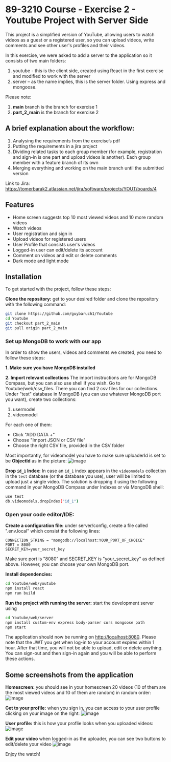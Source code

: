 # 89-3210 Course - Exercise 2 - Youtube Project with Server Side 

This project is a simplified version of YouTube, allowing users to watch videos as a guest or a registered user, so you can upload videos, write comments and see other user's profiles and their videos.

In this exercise, we were asked to add a server to the application so it consists of two main folders:
1. youtube - this is the client side, created using React in the first exercise and modified to work with the server
2. server – as the name implies, this is the server folder. Using express and mongoose.

Please note:
1. **main** branch is the branch for exercise 1
2. **part_2_main** is the branch for exercise 2
   
## A brief explanation about the workflow:

1.	Analysing the requirements from the exercise’s pdf
2.	Putting the requirements in a jira project
3.	Dividing related tasks to each group member (for example, registration and sign-in is one part and upload videos is another). Each group member with a feature branch of its own
4.	Merging everything and working on the main branch until the submitted version
   
Link to Jira: https://tomerbarak2.atlassian.net/jira/software/projects/YOUT/boards/4

## Features
- Home screen suggests top 10 most viewed videos and 10 more random videos
- Watch videos
- User registration and sign in
- Upload videos for registered users
- User Profile that consists user's videos
- Logged-in user can edit/delete its account
- Comment on videos and edit or delete comments
- Dark mode and light mode

## Installation

To get started with the project, follow these steps:

**Clone the repository:**
 get to your desired folder and clone the repository with the following command:
```bash
git clone https://github.com/guybaruch1/Youtube
cd Youtube
git checkout part_2_main
git pull origin part_2_main
```

### Set up MongoDB to work with our app
In order to show the users, videos and comments we created, you need to follow these steps:

**1. Make sure you have MongoDB installed**

**2. Import relevant collections**
The import instructions are for MongoDB Compass, but you can also use shell if you wish.
Go to Youtube/web/csv_files. There you can find 2 csv files for our collections.
Under "test" database in MongoDB (you can use whatever MongoDB port you want), create two collections:
1. usermodel
2. videomodel

For each one of them:
- Click "ADD DATA +"
- Choose "Import JSON or CSV file"
- Choose the right CSV file, provided in the CSV folder

Most importantly, for videomodel you have to make sure uploaderId is set to be **ObjectId** as in the picture:
![image](https://github.com/user-attachments/assets/dde7419d-66be-4064-9d97-defbcf43c404)

**Drop `id_1` Index:**
In case an `id_1` index appears in the `videomodels` collection in the `test` database (or the database you use), user will be limited to upload just a single video.
The solution is dropping it using the following command in your MongoDB Compass under Indexes or via MongoDB shell:
```bash
use test
db.videomodels.dropIndex("id_1")
```
### Open your code editor/IDE:

**Create a configuration file:**
under server/config, create a file called ".env.local" which consist the following lines:

```
CONNECTION_STRING = "mongodb://localhost:YOUR_PORT_OF_CHOICE"
PORT = 8080
SECRET_KEY=your_secret_key
```

Make sure port is "8080" and SECRET_KEY is "your_secret_key" as defined above. However, you can choose your own MongoDB port.

**Install dependencies:**
```bash
cd Youtube/web/youtube
npm install react
npm run build
```

**Run the project with running the server:**
 start the development server using
```bash
cd Youtube/web/server
npm install custom-env express body-parser cors mongoose path
npm start
```

The application should now be running on [http://localhost:8080](http://localhost:8080).
Please note that the JWT you get when log-in to your account expires within 1 hour. After that time, you will not be able to upload, edit or delete anything. You can sign-out and then sign-in again and you will be able to perform these actions.

## Some screenshots from the application

**Homescreen:** you should see in your homescreen 20 videos (10 of them are the most viewed videos and 10 of them are random) in random order:
![image](https://github.com/user-attachments/assets/c5f3c66d-e91b-403a-bbc8-922098820723)

**Get to your profile:** when you sign in, you can access to your user profile clicking on your image on the right:
![image](https://github.com/user-attachments/assets/90c4b59e-1b49-4d43-b4e9-f8de5f833971)

**User profile:** this is how your proflie looks when you uploaded videos:
![image](https://github.com/user-attachments/assets/f1e03c0e-8f25-44ce-8298-be8778de6a79)

**Edit your video** when logged-in as the uploader, you can see two buttons to edit/delete your video
![image](https://github.com/user-attachments/assets/d51eca23-0507-4064-8849-e80edc0f2261)

Enjoy the watch!

